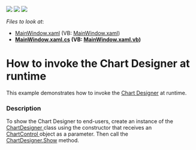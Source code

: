<!-- default badges list -->
![](https://img.shields.io/endpoint?url=https://codecentral.devexpress.com/api/v1/VersionRange/128569997/15.1.3%2B)
[![](https://img.shields.io/badge/Open_in_DevExpress_Support_Center-FF7200?style=flat-square&logo=DevExpress&logoColor=white)](https://supportcenter.devexpress.com/ticket/details/T254238)
[![](https://img.shields.io/badge/📖_How_to_use_DevExpress_Examples-e9f6fc?style=flat-square)](https://docs.devexpress.com/GeneralInformation/403183)
<!-- default badges end -->
<!-- default file list -->
*Files to look at*:

* [MainWindow.xaml](./CS/ChartDesignerRuntime/MainWindow.xaml) (VB: [MainWindow.xaml](./VB/ChartDesignerRuntime/MainWindow.xaml))
* **[MainWindow.xaml.cs](./CS/ChartDesignerRuntime/MainWindow.xaml.cs) (VB: [MainWindow.xaml.vb](./VB/ChartDesignerRuntime/MainWindow.xaml.vb))**
<!-- default file list end -->
# How to invoke the Chart Designer at runtime


This example demonstrates how to invoke the <a href="https://documentation.devexpress.com/#WPF/CustomDocument17445">Chart Designer</a> at runtime.


<h3>Description</h3>

To show the Chart Designer to end-users, create an instance of the <a href="https://documentation.devexpress.com/#WPF/clsDevExpressChartsDesignerChartDesignertopic">ChartDesigner&nbsp;</a>class using the constructor that receives an <a href="https://documentation.devexpress.com/#WPF/clsDevExpressXpfChartsChartControltopic">ChartControl&nbsp;</a>object as a parameter. Then call the <a href="https://documentation.devexpress.com/#WPF/DevExpressChartsDesignerChartDesigner_Showtopic">ChartDesigner.Show</a>&nbsp;method.

<br/>


